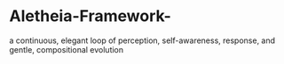 # Aletheia-Framework-
a continuous, elegant loop of perception, self-awareness, response, and gentle, compositional evolution
